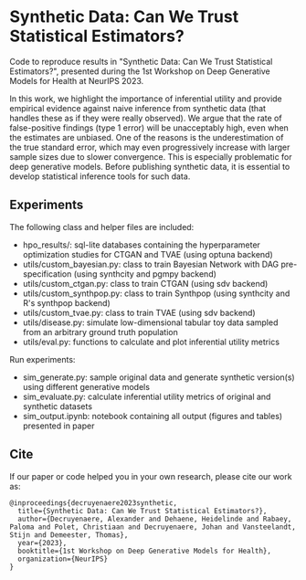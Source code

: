 # Synthetic Data: Can We Trust Statistical Estimators?
Code to reproduce results in "Synthetic Data: Can We Trust Statistical Estimators?", presented during the 1st Workshop on Deep Generative Models for Health at NeurIPS 2023.

In this work, we highlight the importance of inferential utility and provide empirical evidence against naive inference from synthetic data (that handles these as if they were really observed). We argue that the rate of false-positive findings (type 1 error) will be unacceptably high, even when the estimates are unbiased. One of the reasons is the underestimation of the true standard error, which may even progressively increase with larger sample sizes due to slower convergence. This is especially problematic for deep generative models. Before publishing synthetic data, it is essential to develop statistical inference tools for such data.

## Experiments
The following class and helper files are included: 
- hpo_results/: sql-lite databases containing the hyperparameter optimization studies for CTGAN and TVAE (using optuna backend) 
- utils/custom_bayesian.py: class to train Bayesian Network with DAG pre-specification (using synthcity and pgmpy backend)
- utils/custom_ctgan.py: class to train CTGAN (using sdv backend)
- utils/custom_synthpop.py: class to train Synthpop (using synthcity and R's synthpop backend)
- utils/custom_tvae.py: class to train TVAE (using sdv backend)
- utils/disease.py: simulate low-dimensional tabular toy data sampled from an arbitrary ground truth population
- utils/eval.py: functions to calculate and plot inferential utility metrics

Run experiments: 
- sim_generate.py: sample original data and generate synthetic version(s) using different generative models
- sim_evaluate.py: calculate inferential utility metrics of original and synthetic datasets
- sim_output.ipynb: notebook containing all output (figures and tables) presented in paper

## Cite
If our paper or code helped you in your own research, please cite our work as:

```
@inproceedings{decruyenaere2023synthetic,
  title={Synthetic Data: Can We Trust Statistical Estimators?},
  author={Decruyenaere, Alexander and Dehaene, Heidelinde and Rabaey, Paloma and Polet, Christiaan and Decruyenaere, Johan and Vansteelandt, Stijn and Demeester, Thomas},
  year={2023},
  booktitle={1st Workshop on Deep Generative Models for Health},
  organization={NeurIPS}
}
```
